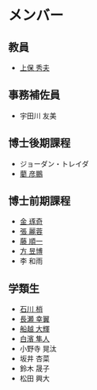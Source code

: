 # メンバー

## 教員

* [上保 秀夫](https://docs.joholab.com/hideo/v/ja/)

## 事務補佐員

* 宇田川 友美

## 博士後期課程

* ジョーダン・トレイダ
* [藺 彦鵬](https://docs.joholab.com/yanpeng/)

## 博士前期課程

* [金 琢奇](https://docs.joholab.com/zhuoqi/)
* [張 麗蓉](https://docs.joholab.com/reiyo/)
* [藤 順一](https://docs.joholab.com/junichi/)
* [方 昱博](https://docs.joholab.com/yubo/)
* 李 和雨

## 学類生

* [石川 梢](https://docs.joholab.com/kozue/)
* [長瀬 幸翼](https://docs.joholab.com/kousuke/)
* [船越 大輝](https://docs.joholab.com/taiki/)
* [白濱 隼人](https://docs.joholab.com/hayato/)
* 小野寺 晃汰
* 坂井 杏菜
* 鈴木 晟子
* 松田 興大

